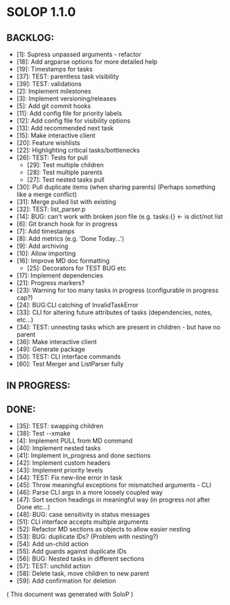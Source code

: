 # SOLOP 1.1.0

## BACKLOG:

- [1]: Supress unpassed arguments - refactor
- [18]: Add argparse options for more detailed help
- [19]: Timestamps for tasks
- [37]: TEST: parentless task visibility
- [39]: TEST: validations
- [2]: Implement milestones
- [3]: Implement versioning/releases
- [5]: Add git commit hooks
- [11]: Add config file for priority labels
- [12]: Add config file for visibility options
- [13]: Add recommended next task
- [15]: Make interactive client
- [20]: Feature wishlists
- [22]: Highlighting critical tasks/bottlenecks
- [26]: TEST: Tests for pull
	- [29]: Test multiple children
	- [28]: Test multiple parents
	- [27]: Test nested tasks pull
- [30]: Pull duplicate items (when sharing parents) (Perhaps something like a merge conflict)
- [31]: Merge pulled list with existing
- [32]: TEST: list_parser.p
- [14]: BUG: can't work with broken json file (e.g. tasks:{} <- is dict/not list
- [6]: Git branch hook for in progress
- [7]: Add timestamps
- [8]: Add metrics (e.g. 'Done Today...')
- [9]: Add archiving
- [10]: Allow importing
- [16]: Improve MD doc formatting
	- [25]: Decorators for TEST BUG etc
- [17]: Implement dependencies
- [21]: Progress markers?
- [23]: Warning for too many tasks in progress (configurable in progress cap?)
- [24]: BUG:CLI catching of InvalidTaskError
- [33]: CLI for altering future attributes of tasks (dependencies, notes, etc...)
- [34]: TEST: unnesting tasks which are present in children - but have no parent
- [36]: Make interactive client
- [49]: Generate package
- [50]: TEST: CLI interface commands
- [60]: Test Merger and ListParser fully

## IN PROGRESS:


## DONE:

- [35]: TEST: swapping children
- [38]: Test --xmake
- [4]: Implement PULL from MD command
- [40]: Implement nested tasks
- [41]: Implement in_progress and done sections
- [42]: Implement custom headers
- [43]: Implement priority levels
- [44]: TEST: Fix new-line error in task
- [45]: Throw meaningful exceptions for mismatched arguments - CLI
- [46]: Parse CLI args in a more loosely coupled way
- [47]: Sort section headings in meaningful way (in progress not after Done etc...)
- [48]: BUG: case sensitivity in status messages
- [51]: CLI interface accepts multiple arguments
- [52]: Refactor MD sections as objects to allow easier nesting
- [53]: BUG: duplicate IDs? (Problem with nesting?)
- [54]: Add un-child action
- [55]: Add guards against duplicate IDs
- [56]: BUG: Nested tasks in different sections
- [57]: TEST: unchild action
- [58]: Delete task, move children to new parent
- [59]: Add confirmation for deletion

( This document was generated with SoloP )